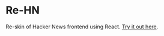 # Re-HN

Re-skin of Hacker News frontend using React. [Try it out here](https://kuruparans.github.io/rehn).